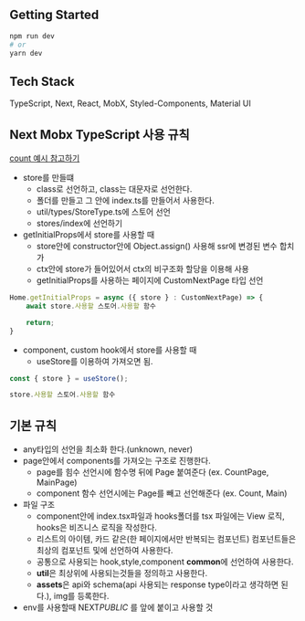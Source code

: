 ## Getting Started

```bash
npm run dev
# or
yarn dev
```

## Tech Stack

TypeScript, Next, React, MobX, Styled-Components, Material UI

## Next Mobx TypeScript 사용 규칙

[count 예시 참고하기](https://github.com/jsh0128/next-mobx-typescript)

- store를 만들떄
  - class로 선언하고, class는 대문자로 선언한다.
  - 폴더를 만들고 그 안에 index.ts를 만들어서 사용한다.
  - util/types/StoreType.ts에 스토어 선언
  - stores/index에 선언하기
- getInitialProps에서 store를 사용할 때
  - store안에 constructor안에 Object.assign() 사용해 ssr에 변경된 변수 합치가
  - ctx안에 store가 들어있어서 ctx의 비구조화 할당을 이용해 사용
  - getInitialProps를 사용하는 페이지에 CustomNextPage 타입 선언

```javascript
Home.getInitialProps = async ({ store } : CustomNextPage) => {
    await store.사용할 스토어.사용할 함수

    return;
}
```

- component, custom hook에서 store를 사용할 때
  - useStore를 이용하여 가져오면 됨.

```javascript
const { store } = useStore();

store.사용할 스토어.사용할 함수
```

## 기본 규칙

- any타입의 선언을 최소화 한다.(unknown, never)
- page안에서 components를 가져오는 구조로 진행한다.
  - page를 힘수 선언시에 함수명 뒤에 Page 붙여준다 (ex. CountPage, MainPage)
  - component 함수 선언시에는 Page를 빼고 선언해준다 (ex. Count, Main)
- 파일 구조
  - component안에 index.tsx파일과 hooks폴더를 tsx 파일에는 View 로직, hooks은 비즈니스 로직을 작성한다.
  - 리스트의 아이템, 카드 같은(한 페이지에서만 반복되는 컴포넌트) 컴포넌트들은 최상의 컴포넌트 및에 선언하여 사용한다.
  - 공통으로 사용되는 hook,style,component **common**에 선언하여 사용한다.
  - **util**은 최상위에 사용되는것들을 정의하고 사용한다.
  - **assets**은 api와 schema(api 사용되는 response type이라고 생각하면 된다.), img를 등록한다.
- env를 사용할때 NEXT*PUBLIC* 를 앞에 붙이고 사용할 것
